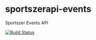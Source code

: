 # sportszerapi-events
Sportszer Events API

[![Build Status](https://travis-ci.org/sidarien/sportszerapi-events.svg?branch=master)](https://travis-ci.org/sidarien/sportszerapi-events)
